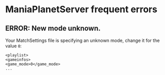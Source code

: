 ManiaPlanetServer frequent errors
=================================

## ERROR: New mode unknown.

Your MatchSettings file is specifying an unknown mode, change it for the value `0`:

```
<playlist>
<gameinfos>
<game_mode>0</game_mode>
...
```